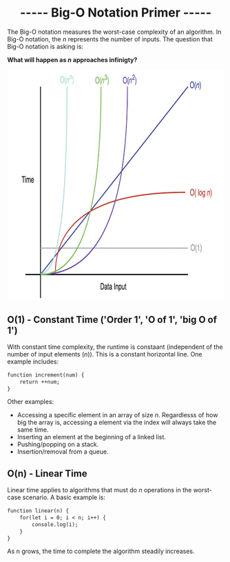 <h1 align=center>----- Big-O Notation Primer -----</h1>

The Big-O notation measures the worst-case complexity of an algorithm. In Big-O notation, the _n_ represents the number of inputs. The question that Big-O notation is asking is:

**What will happen as _n_ approaches infinigty?**

<p align=center><img src="https://github.com/mhjarvis/web-dev-notes/blob/main/images/big-o.png" width="800"></p>

## O(1) - Constant Time ('Order 1', 'O of 1', 'big O of 1')
With constant time complexity, the runtime is constaant (independent of the number of input elements (_n_)). This is a constant horizontal line. One example includes:

    function increment(num) {
        return ++num;
    }

Other examples:
* Accessing a specific element in an array of size _n_. Regardlesss of how big the array is, accessing a element via the index will always take the same time.
* Inserting an element at the beginning of a linked list. 
* Pushing/popping on a stack.
* Insertion/removal from a queue.

## O(n) - Linear Time 
Linear time applies to algorithms that must do _n_ operations in the worst-case scenario. A basic example is:

    function linear(n) {
        for(let i = 0; i < n; i++) {
            console.log(i);
        }
    }

As n grows, the time to complete the algorithm steadily increases.
